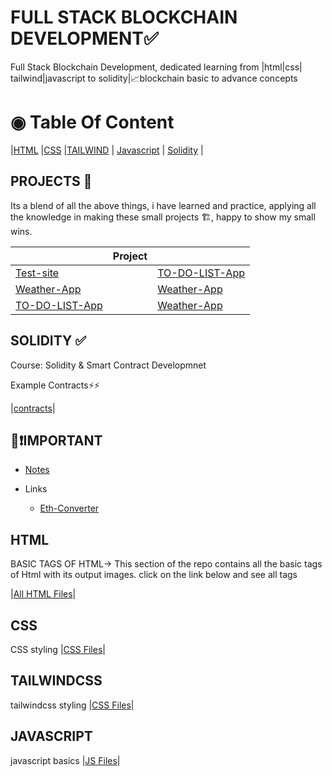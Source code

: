 # FULL STACK BLOCKCHAIN DEVELOPMENT&#9989;

Full Stack Blockchain Development, dedicated learning from |html|css| tailwind|javascript to solidity|📈blockchain basic to advance concepts

# ◉ Table Of Content

|[HTML](./HTML/readme.md) |[CSS](./CSS/readme.md) |[TAILWIND](./tailwind/readme.md) | [Javascript](./javascript/readme.md) | [Solidity](./solidity/readme.md) |

## PROJECTS 🎯

Its a blend of all the above things, i have learned and practice, applying all the knowledge in making these small projects 🏗, happy to show my small wins.

|                                        | Project |                                        |
| -------------------------------------- | ------- | -------------------------------------- |
| [Test-site](./Projects/readme.md)      |         | [TO-DO-LIST-App](./Projects/readme.md) |
| [Weather-App](./Projects/readme.md)    |         | [Weather-App](./Projects/readme.md)    |
| [TO-DO-LIST-App](./Projects/readme.md) |         | [Weather-App](./Projects/readme.md)    |

## SOLIDITY &#9989;

Course: Solidity & Smart Contract Developmnet

Example Contracts⚡⚡

|[contracts](./solidity/readme.md)|

## 👀❗**IMPORTANT**

- [Notes](./Important/readme.md)

- Links
  - [Eth-Converter](https://eth-converter.com/)

## HTML

BASIC TAGS OF HTML->
This section of the repo contains all the basic tags of Html with its output images.
click on the link below and see all tags

|[All HTML Files](./HTML/readme.md)|

## CSS

CSS styling
|[CSS Files](./CSS/readme.md)|

## TAILWINDCSS

tailwindcss styling
|[CSS Files](./tailwind/readme.md)|

## JAVASCRIPT

javascript basics
|[JS Files](./javascript/readme.md)|

